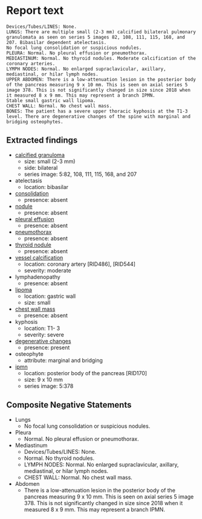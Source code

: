 # Report text

```text
Devices/Tubes/LINES: None.
LUNGS: There are multiple small (2-3 mm) calcified bilateral pulmonary granulomata as seen on series 5 images 82, 108, 111, 115, 168, and 207. Bibasilar dependent atelectasis.
No focal lung consolidation or suspicious nodules.
PLEURA: Normal. No pleural effusion or pneumothorax.
MEDIASTINUM: Normal. No thyroid nodules. Moderate calcification of the coronary arteries.
LYMPH NODES: Normal. No enlarged supraclavicular, axillary, mediastinal, or hilar lymph nodes.
UPPER ABDOMEN: There is a low-attenuation lesion in the posterior body of the pancreas measuring 9 x 10 mm. This is seen on axial series 5 image 378. This is not significantly changed in size since 2018 when it measured 8 x 9 mm. This may represent a branch IPMN.
Stable small gastric wall lipoma.
CHEST WALL: Normal. No chest wall mass.
BONES: The patient has a severe upper thoracic kyphosis at the T1-3 level. There are degenerative changes of the spine with marginal and bridging osteophytes.
```

## Extracted findings

- [calcified granuloma](../../definitions/nuance/calcified_pulmonary_granuloma.json)
  - size: small (2-3 mm)
  - side: bilateral
  - series image: 5:82, 108, 111, 115, 168, and 207
- atelectasis
  - location: bibasilar
- [consolidation](../../definitions/smartreporting/consolidation.txt)
  - presence: absent
- [nodule](../../definitions/hood/pulmonary-nodule.json)
  - presence: absent
- [pleural effusion](../../definitions/hood/pleural-effusion.json)
  - presence: absent
- [pneumothorax](../../definitions/hood/pneumothorax.md)
  - presence: absent
- [thyroid nodule](../../definitions/hood/thyroid-nodule.md)
  - presence: absent
- [vessel calcification](../../definitions/nuance/coronary_artery_calcification.json)
  - location: coronary artery \[RID486\], \[RID544\]
  - severity: moderate
- lymphadenopathy
  - presence: absent
- [lipoma](../../definitions/hood/lipoma.json)
  - location: gastric wall
  - size: small
- [chest wall mass](../../definitions/nuance/chest_wall_mass.json)
  - presence: absent
- kyphosis
  - location: T1- 3
  - severity: severe
- [degenerative changes](../../definitions/nuance/thoracic_spine_degenerative_changes.json)
  - presence: present
- osteophyte
  - attribute: marginal and bridging
- [ipmn](../../definitions/hood/ipmn.json)
  - location: posterior body of the pancreas \[RID170\]
  - size: 9 x 10 mm
  - series image: 5:378

## Composite Negative Statements

- Lungs
  - No focal lung consolidation or suspicious nodules.
- Pleura
  - Normal. No pleural effusion or pneumothorax.
- Mediastinum
  - Devices/Tubes/LINES: None.
  - Normal. No thyroid nodules.
  - LYMPH NODES: Normal. No enlarged supraclavicular, axillary, mediastinal, or hilar lymph nodes.
  - CHEST WALL: Normal. No chest wall mass.
- Abdomen
  - There is a low-attenuation lesion in the posterior body of the pancreas measuring 9 x 10 mm. This is seen on axial series 5 image 378. This is not significantly changed in size since 2018 when it measured 8 x 9 mm. This may represent a branch IPMN.

